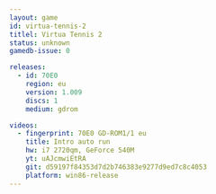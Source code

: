 ```yaml
---
layout: game
id: virtua-tennis-2
titlel: Virtua Tennis 2
status: unknown
gamedb-issue: 0

releases:
  - id: 70E0
    region: eu
    version: 1.009
    discs: 1
    medium: gdrom

videos:
  - fingerprint: 70E0 GD-ROM1/1 eu
    title: Intro auto run
    hw: i7 2720qm, GeForce 540M
    yt: uAJcmwiEtRA
    git: d59197f84353d7d2b746383e9277d9ed7c8c4053
    platform: win86-release
---
```

